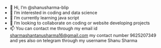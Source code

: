 - 👋 Hi, I’m @shanusharma-blip
- 👀 I’m interested in coding and data science
- 🌱 I’m currently learning java script
- 💞️ I’m looking to collaborate on coding or website developing projects
- 📫 You can contact me through my email id sharmashantanusharma16@gmail.com
my contact number 9625207349 and yes also on telegram through my username Shanu Sharma

<!---
shanusharma-blip/shanusharma-blip is a ✨ special ✨ repository because its `README.md` (this file) appears on your GitHub profile.
You can click the Preview link to take a look at your changes.
--->
